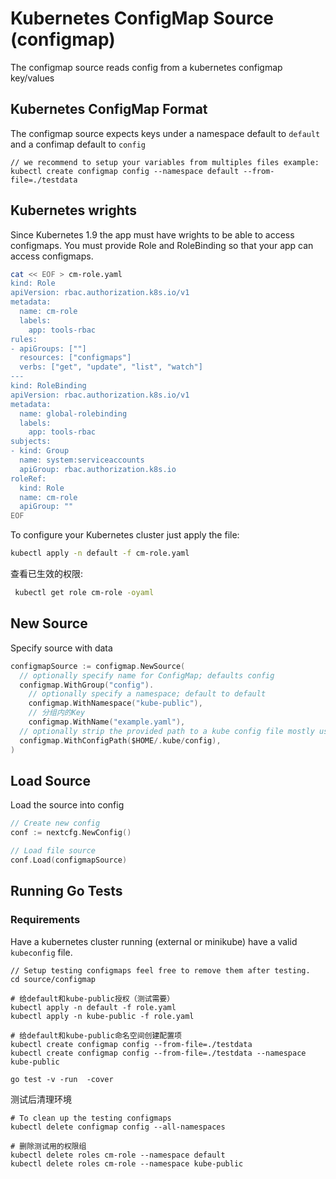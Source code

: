 # Kubernetes ConfigMap Source (configmap)

The configmap source reads config from a kubernetes configmap key/values

## Kubernetes ConfigMap Format

The configmap source expects keys under a namespace default to `default` and a confimap default to `config`

```shell
// we recommend to setup your variables from multiples files example:
kubectl create configmap config --namespace default --from-file=./testdata
```

## Kubernetes wrights

Since Kubernetes 1.9 the app must have wrights to be able to access configmaps. You must provide Role and RoleBinding so
that your app can access configmaps.

```bash
cat << EOF > cm-role.yaml
kind: Role
apiVersion: rbac.authorization.k8s.io/v1
metadata:
  name: cm-role
  labels:
    app: tools-rbac
rules:
- apiGroups: [""]
  resources: ["configmaps"]
  verbs: ["get", "update", "list", "watch"]
---
kind: RoleBinding
apiVersion: rbac.authorization.k8s.io/v1
metadata:
  name: global-rolebinding
  labels:
    app: tools-rbac
subjects:
- kind: Group
  name: system:serviceaccounts
  apiGroup: rbac.authorization.k8s.io
roleRef:
  kind: Role
  name: cm-role
  apiGroup: ""
EOF
```

To configure your Kubernetes cluster just apply the file:

```bash
kubectl apply -n default -f cm-role.yaml
```

查看已生效的权限:

```bash
 kubectl get role cm-role -oyaml
```

## New Source

Specify source with data

```go
configmapSource := configmap.NewSource(
  // optionally specify name for ConfigMap; defaults config
  configmap.WithGroup("config").
	// optionally specify a namespace; default to default
	configmap.WithNamespace("kube-public"),
	// 分组内的Key
	configmap.WithName("example.yaml"),
  // optionally strip the provided path to a kube config file mostly used outside of a cluster, defaults to "" for in cluster support.
  configmap.WithConfigPath($HOME/.kube/config),
)
```

## Load Source

Load the source into config

```go
// Create new config
conf := nextcfg.NewConfig()

// Load file source
conf.Load(configmapSource)
```

## Running Go Tests

### Requirements

Have a kubernetes cluster running (external or minikube) have a valid `kubeconfig` file.

```shell
// Setup testing configmaps feel free to remove them after testing.
cd source/configmap

# 给default和kube-public授权（测试需要）
kubectl apply -n default -f role.yaml
kubectl apply -n kube-public -f role.yaml

# 给default和kube-public命名空间创建配置项
kubectl create configmap config --from-file=./testdata
kubectl create configmap config --from-file=./testdata --namespace kube-public

go test -v -run  -cover
```

测试后清理环境

```shell
# To clean up the testing configmaps
kubectl delete configmap config --all-namespaces

# 删除测试用的权限组
kubectl delete roles cm-role --namespace default
kubectl delete roles cm-role --namespace kube-public
```